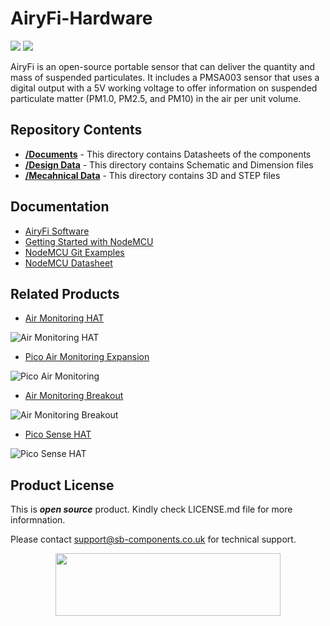 # AiryFi-Hardware

<img src ="https://cdn.shopify.com/s/files/1/1217/2104/products/03_3ec113af-3d61-4b44-b423-2ec275826699.png?v=1669110536&width=400" /> <img src ="https://cdn.shopify.com/s/files/1/1217/2104/products/Enclosure02.png?v=1669111302&width=400" />

AiryFi is an open-source portable sensor that can deliver the quantity and mass of suspended particulates. It includes a PMSA003 sensor that uses a digital output with a 5V working voltage to offer information on suspended particulate matter (PM1.0, PM2.5, and PM10) in the air per unit volume.


## Repository Contents

* [**/Documents**](https://github.com/sbcshop/SquaryPi-Hardware/tree/main/Documents) - This directory contains Datasheets of the components
* [**/Design Data**](https://github.com/sbcshop/SquaryPi-Hardware/tree/main/Disign%20Data) - This directory contains Schematic and Dimension files
* [**/Mecahnical Data**](https://github.com/sbcshop/SquaryPi-Hardware/tree/main/Mechanical%20Data) - This directory contains 3D and STEP files

## Documentation

* [AiryFi Software](https://github.com/sbcshop/AiryFi_Software)
* [Getting Started with NodeMCU](http://www.nodemcu.com/index_en.html)
* [NodeMCU Git Examples](https://github.com/orgs/nodemcu/repositories)
* [NodeMCU Datasheet](https://www.espressif.com/sites/default/files/documentation/0a-esp8266ex_datasheet_en.pdf)

## Related Products

* [Air Monitoring HAT](https://shop.sb-components.co.uk/products/air-monitoring-hat-for-raspberry-pi?_pos=1&_sid=c88f54328&_ss=r)

 ![Air Monitoring HAT](https://cdn.shopify.com/s/files/1/1217/2104/products/4_790d764a-9c5f-47e3-96b4-34035fed05b6.png?v=1612519683&width=400)
 
 * [Pico Air Monitoring Expansion](https://shop.sb-components.co.uk/products/pico-air-wifi-monitoring-expansion?_pos=4&_sid=777d5c359&_ss=r)
 
 ![Pico Air Monitoring](https://cdn.shopify.com/s/files/1/1217/2104/products/PicAirQualityMonitor.png?v=1637644693&width=400)

 * [Air Monitoring Breakout](https://shop.sb-components.co.uk/products/air-monitoring-breakout?_pos=1&_sid=8dbc50256&_ss=r)
 
 ![Air Monitoring Breakout](https://cdn.shopify.com/s/files/1/1217/2104/products/PicAirQualityMonitor.png?v=1637644693&width=400)
 
 * [Pico Sense HAT](https://shop.sb-components.co.uk/products/pico-sense-hat?_pos=1&_sid=893176ed1&_ss=r)
 
 ![Pico Sense HAT](https://cdn.shopify.com/s/files/1/1217/2104/products/PicoSenseHAT.png?v=1639375750&width=400)


## Product License

This is ***open source*** product. Kindly check LICENSE.md file for more informnation.

Please contact [support@sb-components.co.uk](support@sb-components.co.uk) for technical support.
<p align="center">
  <img width="360" height="100" src="https://cdn.shopify.com/s/files/1/1217/2104/files/Logo_sb_component_3.png?v=1666086771&width=300">
</p>
